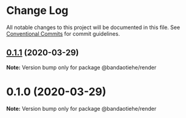 # Change Log

All notable changes to this project will be documented in this file.
See [Conventional Commits](https://conventionalcommits.org) for commit guidelines.

## [0.1.1](https://github.com/sm00thCr1m1n4l/components/compare/@bandaotiehe/render@0.1.0...@bandaotiehe/render@0.1.1) (2020-03-29)

**Note:** Version bump only for package @bandaotiehe/render





# 0.1.0 (2020-03-29)

**Note:** Version bump only for package @bandaotiehe/render
